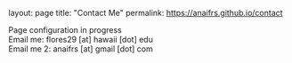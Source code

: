 layout: page
title: "Contact Me"
permalink: https://anaifrs.github.io/contact

Page configuration in progress </br> Email me: flores29 [at] hawaii [dot] edu </br> Email me 2: anaifrs [at] gmail [dot] com
